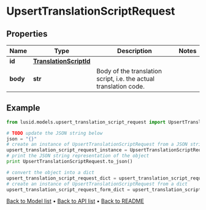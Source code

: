 # UpsertTranslationScriptRequest


## Properties
Name | Type | Description | Notes
------------ | ------------- | ------------- | -------------
**id** | [**TranslationScriptId**](TranslationScriptId.md) |  | 
**body** | **str** | Body of the translation script, i.e. the actual translation code. | 

## Example

```python
from lusid.models.upsert_translation_script_request import UpsertTranslationScriptRequest

# TODO update the JSON string below
json = "{}"
# create an instance of UpsertTranslationScriptRequest from a JSON string
upsert_translation_script_request_instance = UpsertTranslationScriptRequest.from_json(json)
# print the JSON string representation of the object
print UpsertTranslationScriptRequest.to_json()

# convert the object into a dict
upsert_translation_script_request_dict = upsert_translation_script_request_instance.to_dict()
# create an instance of UpsertTranslationScriptRequest from a dict
upsert_translation_script_request_form_dict = upsert_translation_script_request.from_dict(upsert_translation_script_request_dict)
```
[Back to Model list](../README.md#documentation-for-models) &#8226; [Back to API list](../README.md#documentation-for-api-endpoints) &#8226; [Back to README](../README.md)


